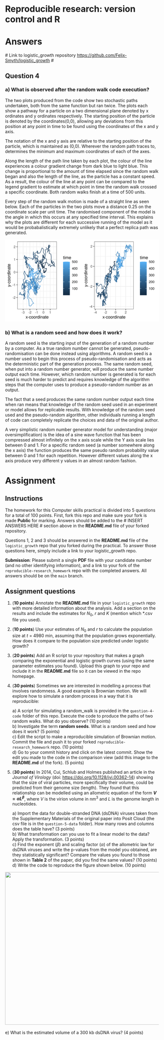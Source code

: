 # Reproducible research: version control and R

# Answers # 
\# Link to logistic_growth repository
https://github.com/Felix-Smyth/logistic_growth #

## Question 4 ##
### a) What is observed after the random walk code execution? ###
The two plots produced from the code show two stochastic paths undertaken, both from the same function but ran twice. The plots each show a pathway for a particle on a two dimensional plane denoted by x ordinates and y ordinates respectively. The starting position of the particle is denoted by the coordinates(0,0), allowing any deviations from this position at any point in time to be found using the coordinates of the x and y axis. 

The notation of the x and y axis are relative to the starting position of the particle, which is maintained as (0,0). Wherever the random path traces to, determines the minimum and maximum coordinates of each of the axes. 

Along the length of the path line taken by each plot, the colour of the line experiences a colour gradient change from dark blue to light blue. This change is proportional to the amount of time elapsed since the random walk began and also the length of the line, as the particle has a constant speed. As a result, the colour of the line at any point can be compared to the legend gradient to estimate at which point in time the random walk crossed a specific coordinate. Both random walks finish at a time of 500 units. 

Every step of the random walk motion is made of a straight line as seen below. Each of the particles in the two plots move a distance 0.25 on the coordinate scale per unit time. The randomised component of the model is the angle in which this occurs at any specified time interval. This explains why the plots are different for each successive running of the model as it would be probabalistically extremely unlikely that a perfect replica path was generated. 

![Random walk Plots:](randomwalkplots.png)

### b) What is a random seed and how does it work? ###
A random seed is the starting input of the generation of a random number by a computer. As a true random number cannot be generated, pseudo-randomisation can be done instead using algorithms. A random seed is a number used to begin this process of pseudo-randomisation and acts as the deterministic part of the generation process. The same random seed, when put into a random number generator, will produce the same number output each time. However, which random number is generated is for each seed is much harder to predict and requires knowledge of the algorithm steps that the computer uses to produce a pseudo-random number as an output. 

The fact that a seed produces the same random number output each time when ran means that knowledge of the random seed used in an experiment or model allows for replicable results. With knowledge of the random seed used and the pseudo-random algorithm, other individuals running a length of code can completely replicate the choices and data of the original author. 

A very simplistic random number generator model for understanding (major oversimplification) is the idea of a sine wave function that has been compressed almost infinitely on the x axis scale while the Y axis scale lies between 0 and 1. For a specific random seed (a number somewhere along the x axis) the function produces the same pseudo random probability value between 0 and 1 for each repetition. However different values along the x axis produce very different y values in an almost random fashion. 



# Assignment #
## Instructions ##

The homework for this Computer skills practical is divided into 5 questions for a total of 100 points. First, fork this repo and make sure your fork is made **Public** for marking. Answers should be added to the # INSERT ANSWERS HERE # section above in the **README.md** file of your forked repository.

Questions 1, 2 and 3 should be answered in the **README.md** file of the `logistic_growth` repo that you forked during the practical. To answer those questions here, simply include a link to your logistic_growth repo.

**Submission**: Please submit a single **PDF** file with your candidate number (and no other identifying information), and a link to your fork of the `reproducible-research_homework` repo with the completed answers. All answers should be on the `main` branch.

## Assignment questions 

1) (**10 points**) Annotate the **README.md** file in your `logistic_growth` repo with more detailed information about the analysis. Add a section on the results and include the estimates for $N_0$, $r$ and $K$ (mention which *.csv file you used).
   
2) (**10 points**) Use your estimates of $N_0$ and $r$ to calculate the population size at $t$ = 4980 min, assuming that the population grows exponentially. How does it compare to the population size predicted under logistic growth? 

3) (**20 points**) Add an R script to your repository that makes a graph comparing the exponential and logistic growth curves (using the same parameter estimates you found). Upload this graph to your repo and include it in the **README.md** file so it can be viewed in the repo homepage.
   
4) (**30 points**) Sometimes we are interested in modelling a process that involves randomness. A good example is Brownian motion. We will explore how to simulate a random process in a way that it is reproducible:

   a) A script for simulating a random_walk is provided in the `question-4-code` folder of this repo. Execute the code to produce the paths of two random walks. What do you observe? (10 points) \
   b) Investigate the term **random seeds**. What is a random seed and how does it work? (5 points) \
   c) Edit the script to make a reproducible simulation of Brownian motion. Commit the file and push it to your forked `reproducible-research_homework` repo. (10 points) \
   d) Go to your commit history and click on the latest commit. Show the edit you made to the code in the comparison view (add this image to the **README.md** of the fork). (5 points) 

5) (**30 points**) In 2014, Cui, Schlub and Holmes published an article in the *Journal of Virology* (doi: https://doi.org/10.1128/jvi.00362-14) showing that the size of viral particles, more specifically their volume, could be predicted from their genome size (length). They found that this relationship can be modelled using an allometric equation of the form **$`V = \alpha L^{\beta}`$**, where $`V`$ is the virion volume in nm<sup>3</sup> and $`L`$ is the genome length in nucleotides.

   a) Import the data for double-stranded DNA (dsDNA) viruses taken from the Supplementary Materials of the original paper into Posit Cloud (the csv file is in the `question-5-data` folder). How many rows and columns does the table have? (3 points)\
   b) What transformation can you use to fit a linear model to the data? Apply the transformation. (3 points) \
   c) Find the exponent ($\beta$) and scaling factor ($\alpha$) of the allometric law for dsDNA viruses and write the p-values from the model you obtained, are they statistically significant? Compare the values you found to those shown in **Table 2** of the paper, did you find the same values? (10 points) \
   d) Write the code to reproduce the figure shown below. (10 points) 

  <p align="center">
     <img src="https://github.com/josegabrielnb/reproducible-research_homework/blob/main/question-5-data/allometric_scaling.png" width="600" height="500">
  </p>

  e) What is the estimated volume of a 300 kb dsDNA virus? (4 points) 
